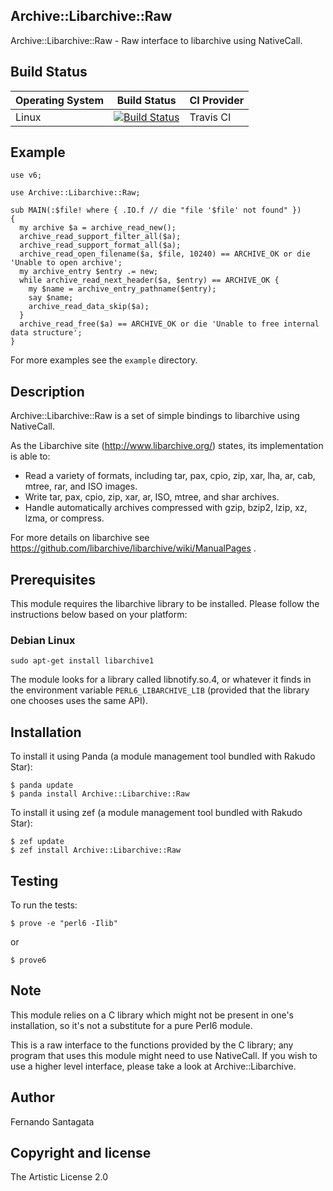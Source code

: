 ## Archive::Libarchive::Raw

Archive::Libarchive::Raw - Raw interface to libarchive using NativeCall.

## Build Status

| Operating System  |   Build Status  | CI Provider |
| ----------------- | --------------- | ----------- |
| Linux             | [![Build Status](https://travis-ci.org/frithnanth/perl6-Archive-Libarchive-Raw.svg?branch=master)](https://travis-ci.org/frithnanth/perl6-Archive-Libarchive-Raw)  | Travis CI |

## Example

```Perl6
use v6;

use Archive::Libarchive::Raw;

sub MAIN(:$file! where { .IO.f // die "file '$file' not found" })
{
  my archive $a = archive_read_new();
  archive_read_support_filter_all($a);
  archive_read_support_format_all($a);
  archive_read_open_filename($a, $file, 10240) == ARCHIVE_OK or die 'Unable to open archive';
  my archive_entry $entry .= new;
  while archive_read_next_header($a, $entry) == ARCHIVE_OK {
    my $name = archive_entry_pathname($entry);
    say $name;
    archive_read_data_skip($a);
  }
  archive_read_free($a) == ARCHIVE_OK or die 'Unable to free internal data structure';
}

```

For more examples see the `example` directory.

## Description

Archive::Libarchive::Raw is a set of simple bindings to libarchive using NativeCall.

As the Libarchive site (http://www.libarchive.org/) states, its implementation is able to:

* Read a variety of formats, including tar, pax, cpio, zip, xar, lha, ar, cab, mtree, rar, and ISO images.
* Write tar, pax, cpio, zip, xar, ar, ISO, mtree, and shar archives.
* Handle automatically archives compressed with gzip, bzip2, lzip, xz, lzma, or compress.

For more details on libarchive see https://github.com/libarchive/libarchive/wiki/ManualPages .

## Prerequisites

This module requires the libarchive library to be installed. Please follow the
instructions below based on your platform:

### Debian Linux

```
sudo apt-get install libarchive1
```

The module looks for a library called libnotify.so.4, or whatever it finds in
the environment variable `PERL6_LIBARCHIVE_LIB` (provided that the library one
chooses uses the same API).

## Installation

To install it using Panda (a module management tool bundled with Rakudo Star):

```
$ panda update
$ panda install Archive::Libarchive::Raw
```
To install it using zef (a module management tool bundled with Rakudo Star):

```
$ zef update
$ zef install Archive::Libarchive::Raw
```

## Testing

To run the tests:

```
$ prove -e "perl6 -Ilib"
```

or

```
$ prove6
```

## Note

This module relies on a C library which might not be present in one's installation, so it's not a substitute
for a pure Perl6 module.

This is a raw interface to the functions provided by the C library; any program that uses this module might
need to use NativeCall. If you wish to use a higher level interface, please take a look at Archive::Libarchive.

## Author

Fernando Santagata

## Copyright and license

The Artistic License 2.0
